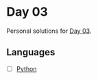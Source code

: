 # Day 03
Personal solutions for [Day 03](https://adventofcode.com/2023/day/3).

## Languages

- [ ] [Python](/2023/Day03/Python/)
